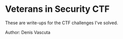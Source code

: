 # Veterans in Security CTF

These are write-ups for the CTF challenges I've solved.

Author: Denis Vascuta
